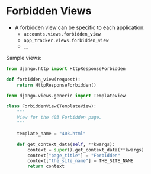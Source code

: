 # Forbidden Views

- A forbidden view can be specific to each application:
    - `accounts.views.forbidden_view`
    - `app_tracker.views.forbidden_view`
    - ...

Sample views:

```python
from django.http import HttpResponseForbidden

def forbidden_view(request):
    return HttpResponseForbidden()
```

```python
from django.views.generic import TemplateView

class ForbiddenView(TemplateView):
    """
    View for the 403 Forbidden page.
    """

    template_name = "403.html"

    def get_context_data(self, **kwargs):
        context = super().get_context_data(**kwargs)
        context["page_title"] = "Forbidden"
        context["the_site_name"] = THE_SITE_NAME
        return context
```
